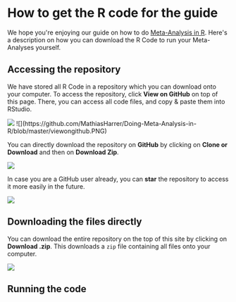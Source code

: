 # How to get the R code for the guide

We hope you're enjoying our guide on how to do [Meta-Analysis in R](protectlab.org/meta-analysis-in-r). Here's a description on how you can download the R Code to run your Meta-Analyses yourself.

## Accessing the repository

We have stored all R Code in a repository which you can download onto your computer. To access the repository, click **View on GitHub** on top of this page. There, you can access all code files, and copy & paste them into RStudio.

<img src="master/viewongithub.PNG">
![](https://github.com/MathiasHarrer/Doing-Meta-Analysis-in-R/blob/master/viewongithub.PNG)

You can directly download the repository on **GitHub** by clicking on **Clone or Download** and then on **Download Zip**.

![](https://github.com/MathiasHarrer/Doing-Meta-Analysis-in-R/blob/master/clone.PNG)

In case you are a GitHub user already, you can **star** the repository to access it more easily in the future.

![](https://github.com/MathiasHarrer/Doing_Meta_Analysis_in_R/blob/master/star.PNG)

## Downloading the files directly

You can download the entire repository on the top of this site by clicking on **Download .zip**. This downloads a `zip` file containing all files onto your computer.

![](https://github.com/MathiasHarrer/Doing-Meta-Analysis-in-R/blob/master/downloadzip.PNG)

## Running the code
